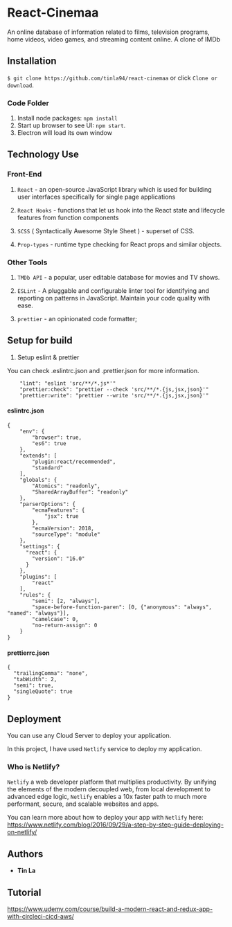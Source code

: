 # React-Cinemaa

An online database of information related to films, television programs, home videos, video games, and streaming content online. A clone of IMDb

## Installation

`$ git clone https://github.com/tinla94/react-cinemaa` or click `Clone or download`.

### Code Folder

1. Install node packages: `npm install`
2. Start up browser to see UI: `npm start`.
3. Electron will load its own window

## Technology Use

### Front-End

1. `React` - an open-source JavaScript library which is used for building user interfaces specifically for single page applications

2. `React Hooks` - functions that let us hook into the React state and lifecycle features from function components

3. `SCSS` ( Syntactically Awesome Style Sheet ) - superset of CSS.

4. `Prop-types` - runtime type checking for React props and similar objects.

### Other Tools

1. `TMDb API` - a popular, user editable database for movies and TV shows.

2. `ESLint` - A pluggable and configurable linter tool for identifying and reporting on patterns in JavaScript. Maintain your code quality with ease.

3. `prettier` -  an opinionated code formatter;

## Setup for build

1. Setup eslint & prettier

You can check .eslintrc.json and .prettier.json for more information.

```
    "lint": "eslint 'src/**/*.js*'"
    "prettier:check": "prettier --check 'src/**/*.{js,jsx,json}'"
    "prettier:write": "prettier --write 'src/**/*.{js,jsx,json}'"
```

#### eslintrc.json

```
{
    "env": {
        "browser": true,
        "es6": true
    },
    "extends": [
        "plugin:react/recommended",
        "standard"
    ],
    "globals": {
        "Atomics": "readonly",
        "SharedArrayBuffer": "readonly"
    },
    "parserOptions": {
        "ecmaFeatures": {
            "jsx": true
        },
        "ecmaVersion": 2018,
        "sourceType": "module"
    },
    "settings": {
      "react": {
        "version": "16.0"
      }
    },
    "plugins": [
        "react"
    ],
    "rules": {
        "semi": [2, "always"],
        "space-before-function-paren": [0, {"anonymous": "always", "named": "always"}],
        "camelcase": 0,
        "no-return-assign": 0
    }
}
```

#### prettierrc.json

```
{
  "trailingComma": "none",
  "tabWidth": 2,
  "semi": true,
  "singleQuote": true
}
```


## Deployment

You can use any Cloud Server to deploy your application.

In this project, I have used `Netlify` service to deploy my application.

### Who is Netlify?

`Netlify` a web developer platform that multiplies productivity. By unifying the elements of the modern decoupled web, from local development to advanced edge logic, `Netlify` enables a 10x faster path to much more performant, secure, and scalable websites and apps.

You can learn more about how to deploy your app with `Netlify` here: https://www.netlify.com/blog/2016/09/29/a-step-by-step-guide-deploying-on-netlify/

## Authors

- **Tin La**

## Tutorial 

https://www.udemy.com/course/build-a-modern-react-and-redux-app-with-circleci-cicd-aws/